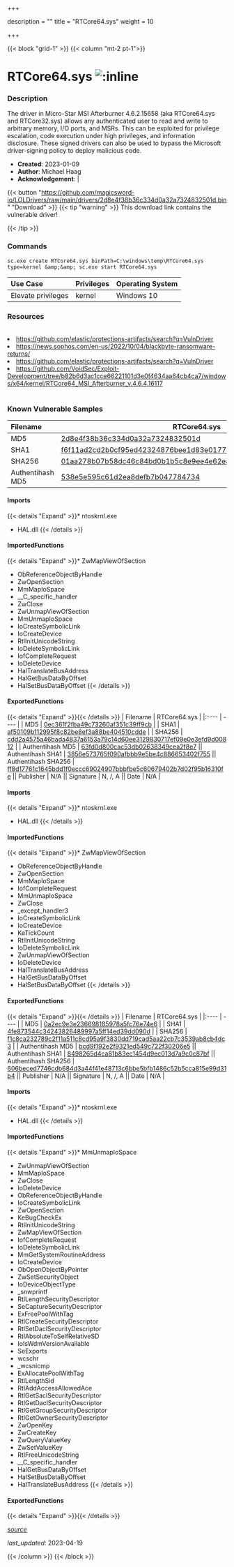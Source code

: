 +++

description = ""
title = "RTCore64.sys"
weight = 10

+++


{{< block "grid-1" >}}
{{< column "mt-2 pt-1">}}


# RTCore64.sys ![:inline](/images/twitter_verified.png) 


### Description

The driver in Micro-Star MSI Afterburner 4.6.2.15658 (aka RTCore64.sys and RTCore32.sys) allows any authenticated user to read and write to arbitrary memory, I/O ports, and MSRs. This can be exploited for privilege escalation, code execution under high privileges, and information disclosure. These signed drivers can also be used to bypass the Microsoft driver-signing policy to deploy malicious code.

- **Created**: 2023-01-09
- **Author**: Michael Haag
- **Acknowledgement**:  | [](https://twitter.com/)

{{< button "https://github.com/magicsword-io/LOLDrivers/raw/main/drivers/2d8e4f38b36c334d0a32a7324832501d.bin" "Download" >}}
{{< tip "warning" >}}
This download link contains the vulnerable driver!

{{< /tip >}}

### Commands

```
sc.exe create RTCore64.sys binPath=C:\windows\temp\RTCore64.sys type=kernel &amp;&amp; sc.exe start RTCore64.sys
```

| Use Case | Privileges | Operating System | 
|:---- | ---- | ---- |
| Elevate privileges | kernel | Windows 10 |

### Resources
<br>
<li><a href="https://github.com/elastic/protections-artifacts/search?q=VulnDriver">https://github.com/elastic/protections-artifacts/search?q=VulnDriver</a></li>
<li><a href="https://news.sophos.com/en-us/2022/10/04/blackbyte-ransomware-returns/">https://news.sophos.com/en-us/2022/10/04/blackbyte-ransomware-returns/</a></li>
<li><a href="https://github.com/elastic/protections-artifacts/search?q=VulnDriver">https://github.com/elastic/protections-artifacts/search?q=VulnDriver</a></li>
<li><a href="https://github.com/VoidSec/Exploit-Development/tree/b82b6d3ac1cce66221101d3e0f4634aa64cb4ca7/windows/x64/kernel/RTCore64_MSI_Afterburner_v.4.6.4.16117">https://github.com/VoidSec/Exploit-Development/tree/b82b6d3ac1cce66221101d3e0f4634aa64cb4ca7/windows/x64/kernel/RTCore64_MSI_Afterburner_v.4.6.4.16117</a></li>
<br>

### Known Vulnerable Samples

| Filename | RTCore64.sys |
|:---- | ---- | 
| MD5 | <a href="https://www.virustotal.com/gui/file/2d8e4f38b36c334d0a32a7324832501d">2d8e4f38b36c334d0a32a7324832501d</a> |
| SHA1 | <a href="https://www.virustotal.com/gui/file/f6f11ad2cd2b0cf95ed42324876bee1d83e01775">f6f11ad2cd2b0cf95ed42324876bee1d83e01775</a> |
| SHA256 | <a href="https://www.virustotal.com/gui/file/01aa278b07b58dc46c84bd0b1b5c8e9ee4e62ea0bf7a695862444af32e87f1fd">01aa278b07b58dc46c84bd0b1b5c8e9ee4e62ea0bf7a695862444af32e87f1fd</a> |
| Authentihash MD5 | <a href="https://www.virustotal.com/gui/search/authentihash%253A538e5e595c61d2ea8defb7b047784734">538e5e595c61d2ea8defb7b047784734</a> || Authentihash SHA1 | <a href="https://www.virustotal.com/gui/search/authentihash%253A4a68c2d7a4c471e062a32c83a36eedb45a619683">4a68c2d7a4c471e062a32c83a36eedb45a619683</a> || Authentihash SHA256 | <a href="https://www.virustotal.com/gui/search/authentihash%253A478c36f8af7844a80e24c1822507beef6314519185717ec7ae224a0e04b2f330">478c36f8af7844a80e24c1822507beef6314519185717ec7ae224a0e04b2f330</a> || Publisher | N/A || Signature | N, /, A   || Date | N/A |
#### Imports
{{< details "Expand" >}}* ntoskrnl.exe
* HAL.dll
{{< /details >}}
#### ImportedFunctions
{{< details "Expand" >}}* ZwMapViewOfSection
* ObReferenceObjectByHandle
* ZwOpenSection
* MmMapIoSpace
* __C_specific_handler
* ZwClose
* ZwUnmapViewOfSection
* MmUnmapIoSpace
* IoCreateSymbolicLink
* IoCreateDevice
* RtlInitUnicodeString
* IoDeleteSymbolicLink
* IofCompleteRequest
* IoDeleteDevice
* HalTranslateBusAddress
* HalGetBusDataByOffset
* HalSetBusDataByOffset
{{< /details >}}
#### ExportedFunctions
{{< details "Expand" >}}{{< /details >}}
| Filename | RTCore64.sys |
|:---- | ---- | 
| MD5 | <a href="https://www.virustotal.com/gui/file/0ec361f2fba49c73260af351c39ff9cb">0ec361f2fba49c73260af351c39ff9cb</a> |
| SHA1 | <a href="https://www.virustotal.com/gui/file/af50109b112995f8c82be8ef3a88be404510cdde">af50109b112995f8c82be8ef3a88be404510cdde</a> |
| SHA256 | <a href="https://www.virustotal.com/gui/file/cdd2a4575a46bada4837a6153a79c14d60ee3129830717ef09e0e3efd9d00812">cdd2a4575a46bada4837a6153a79c14d60ee3129830717ef09e0e3efd9d00812</a> |
| Authentihash MD5 | <a href="https://www.virustotal.com/gui/search/authentihash%253A63fd0d800cac53db02638349cea2f8e7">63fd0d800cac53db02638349cea2f8e7</a> || Authentihash SHA1 | <a href="https://www.virustotal.com/gui/search/authentihash%253A3856e573765f090afbbb9e5be4c886653402f755">3856e573765f090afbbb9e5be4c886653402f755</a> || Authentihash SHA256 | <a href="https://www.virustotal.com/gui/search/authentihash%253Aff8d17761c1645bdd1f0eccc69024907bbbfbe5c60679402b7d02f95b16310fe">ff8d17761c1645bdd1f0eccc69024907bbbfbe5c60679402b7d02f95b16310fe</a> || Publisher | N/A || Signature | N, /, A   || Date | N/A |
#### Imports
{{< details "Expand" >}}* ntoskrnl.exe
* HAL.dll
{{< /details >}}
#### ImportedFunctions
{{< details "Expand" >}}* ZwMapViewOfSection
* ObReferenceObjectByHandle
* ZwOpenSection
* MmMapIoSpace
* IofCompleteRequest
* MmUnmapIoSpace
* ZwClose
* _except_handler3
* IoCreateSymbolicLink
* IoCreateDevice
* KeTickCount
* RtlInitUnicodeString
* IoDeleteSymbolicLink
* ZwUnmapViewOfSection
* IoDeleteDevice
* HalTranslateBusAddress
* HalGetBusDataByOffset
* HalSetBusDataByOffset
{{< /details >}}
#### ExportedFunctions
{{< details "Expand" >}}{{< /details >}}
| Filename | RTCore64.sys |
|:---- | ---- | 
| MD5 | <a href="https://www.virustotal.com/gui/file/0a2ec9e3e236698185978a5fc76e74e6">0a2ec9e3e236698185978a5fc76e74e6</a> |
| SHA1 | <a href="https://www.virustotal.com/gui/file/4fe873544c34243826489997a5ff14ed39dd090d">4fe873544c34243826489997a5ff14ed39dd090d</a> |
| SHA256 | <a href="https://www.virustotal.com/gui/file/f1c8ca232789c2f11a511c8cd95a9f3830dd719cad5aa22cb7c3539ab8cb4dc3">f1c8ca232789c2f11a511c8cd95a9f3830dd719cad5aa22cb7c3539ab8cb4dc3</a> |
| Authentihash MD5 | <a href="https://www.virustotal.com/gui/search/authentihash%253Abcd9f192e2f9321ed549c722f30206e5">bcd9f192e2f9321ed549c722f30206e5</a> || Authentihash SHA1 | <a href="https://www.virustotal.com/gui/search/authentihash%253A8498265d4ca81b83ec1454d9ec013d7a9c0c87bf">8498265d4ca81b83ec1454d9ec013d7a9c0c87bf</a> || Authentihash SHA256 | <a href="https://www.virustotal.com/gui/search/authentihash%253A606beced7746cdb684d3a44f41e48713c6bbe5bfb1486c52b5cca815e99d31b4">606beced7746cdb684d3a44f41e48713c6bbe5bfb1486c52b5cca815e99d31b4</a> || Publisher | N/A || Signature | N, /, A   || Date | N/A |
#### Imports
{{< details "Expand" >}}* ntoskrnl.exe
* HAL.dll
{{< /details >}}
#### ImportedFunctions
{{< details "Expand" >}}* MmUnmapIoSpace
* ZwUnmapViewOfSection
* MmMapIoSpace
* ZwClose
* IoDeleteDevice
* ObReferenceObjectByHandle
* IoCreateSymbolicLink
* ZwOpenSection
* KeBugCheckEx
* RtlInitUnicodeString
* ZwMapViewOfSection
* IofCompleteRequest
* IoDeleteSymbolicLink
* MmGetSystemRoutineAddress
* IoCreateDevice
* ObOpenObjectByPointer
* ZwSetSecurityObject
* IoDeviceObjectType
* _snwprintf
* RtlLengthSecurityDescriptor
* SeCaptureSecurityDescriptor
* ExFreePoolWithTag
* RtlCreateSecurityDescriptor
* RtlSetDaclSecurityDescriptor
* RtlAbsoluteToSelfRelativeSD
* IoIsWdmVersionAvailable
* SeExports
* wcschr
* _wcsnicmp
* ExAllocatePoolWithTag
* RtlLengthSid
* RtlAddAccessAllowedAce
* RtlGetSaclSecurityDescriptor
* RtlGetDaclSecurityDescriptor
* RtlGetGroupSecurityDescriptor
* RtlGetOwnerSecurityDescriptor
* ZwOpenKey
* ZwCreateKey
* ZwQueryValueKey
* ZwSetValueKey
* RtlFreeUnicodeString
* __C_specific_handler
* HalGetBusDataByOffset
* HalSetBusDataByOffset
* HalTranslateBusAddress
{{< /details >}}
#### ExportedFunctions
{{< details "Expand" >}}{{< /details >}}



[*source*](https://github.com/magicsword-io/LOLDrivers/tree/main/yaml/rtcore64.yaml)

*last_updated:* 2023-04-19








{{< /column >}}
{{< /block >}}
